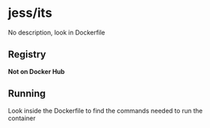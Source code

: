 # jess/its



No description, look in Dockerfile

## Registry

**Not on Docker Hub**

## Running

Look inside the Dockerfile to find the commands needed to run the container
